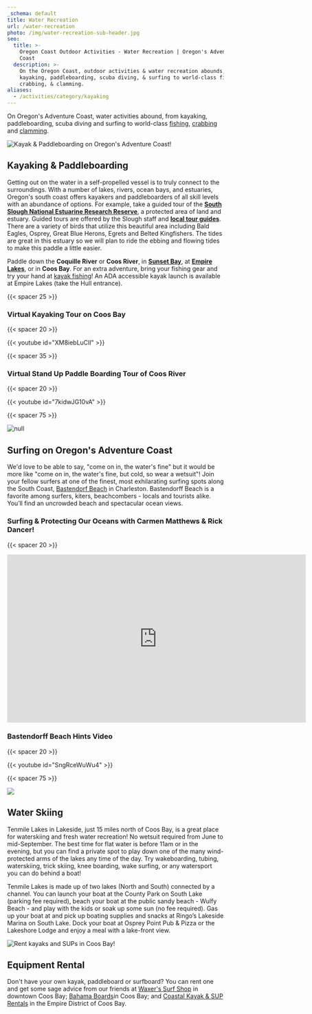 ```yaml
---
_schema: default
title: Water Recreation
url: /water-recreation
photo: /img/water-recreation-sub-header.jpg
seo:
  title: >-
    Oregon Coast Outdoor Activities - Water Recreation | Oregon's Adventure
    Coast
  description: >-
    On the Oregon Coast, outdoor activities & water recreation abounds, from
    kayaking, paddleboarding, scuba diving, & surfing to world-class fishing,
    crabbing, & clamming.
aliases:
  - /activities/category/kayaking
---
```

On Oregon's Adventure Coast, water activities abound, from kayaking, paddleboarding, scuba diving and surfing to world-class [fishing](/fishing), [crabbing](/crabbing-clamming) and [clamming](/clamming).

![Kayak &amp; Paddleboarding on Oregon's Adventure Coast!](/img/water-rec-kayaking.jpg)

## Kayaking & Paddleboarding

Getting out on the water in a self-propelled vessel is to truly connect to the surroundings. With a number of lakes, rivers, ocean bays, and estuaries, Oregon's south coast offers kayakers and paddleboarders of all skill levels with an abundance of options. For example, take a guided tour of the [**South Slough National Estuarine Research Reserve**](https://www.oregon.gov/dsl/SS/Pages/About.aspx), a protected area of land and estuary. Guided tours are offered by the Slough staff and [**local tour guides**](/tour-guides-and-charters). There are a variety of birds that utilize this beautiful area including Bald Eagles, Osprey, Great Blue Herons, Egrets and Belted Kingfishers. The tides are great in this estuary so we will plan to ride the ebbing and flowing tides to make this paddle a little easier.

Paddle down the **Coquille River** or **Coos River**, in <a href="https://www.oregonsadventurecoast.com/state-parks-and-national-lands/" target="_blank" rel="noopener"><strong>Sunset Bay</strong></a>, at <a href="https://www.coosbayor.gov/community/city-parks/john-topits-park-empire-lakes" target="_blank" rel="noopener"><strong>Empire Lakes</strong></a>, or in **Coos Bay**. For an extra adventure, bring your fishing gear and try your hand at [kayak fishing](/tripideas/kayak-fishing-on-the-south-coast)! An ADA accessible kayak launch is available at Empire Lakes (take the Hull entrance).

{{< spacer 25 >}}

### Virtual Kayaking Tour on Coos Bay

{{< spacer 20 >}}

{{< youtube id="XM8iebLuClI" >}}

{{< spacer 35 >}}

### Virtual Stand Up Paddle Boarding Tour of Coos River

{{< spacer 20 >}}

{{< youtube id="7kidwJG10vA" >}}

{{< spacer 75 >}}

![null](/img/surfing-header-695x322.jpg)

## Surfing on Oregon's Adventure Coast

We'd love to be able to say, "come on in, the water's fine" but it would be more like "come on in, the water's fine, but cold, so wear a wetsuit"! Join your fellow surfers at one of the finest, most exhilarating surfing spots along the South Coast, [Bastendorf Beach](http://www.co.coos.or.us/Departments/CoosCountyParks/Bastendorff.aspx) in Charleston. Bastendorff Beach is a favorite among surfers, kiters, beachcombers - locals and tourists alike. You’ll find an uncrowded beach and spectacular ocean views.

### Surfing & Protecting Our Oceans with Carmen Matthews & Rick Dancer!

{{< spacer 20 >}}

<iframe src="https://www.facebook.com/plugins/video.php?href=https%3A%2F%2Fwww.facebook.com%2FThatOregonLife%2Fvideos%2F1772772586154501%2F&show_text=0&width=695" width="695" height="391" style="border:none;overflow:hidden" scrolling="no" frameborder="0" allowtransparency="true" allowfullscreen="true"></iframe>

<div class="margin-50px-top"></div>

### Bastendorff Beach Hints Video

{{< spacer 20 >}}

{{< youtube id="SngRceWuWu4" >}}

{{< spacer 75 >}}

![](/img/waterskiing-blog-695x322.jpg)

## Water Skiing

Tenmile Lakes in Lakeside, just 15 miles north of Coos Bay, is a great place for waterskiing and fresh water recreation! No wetsuit required from June to mid-September. The best time for flat water is before 11am or in the evening, but you can find a private spot to play down one of the many wind-protected arms of the lakes any time of the day. Try wakeboarding, tubing, waterskiing, trick skiing, knee boarding, wake surfing, or any watersport you can do behind a boat!

Tenmile Lakes is made up of two lakes (North and South) connected by a channel. You can launch your boat at the County Park on South Lake (parking fee required), beach your boat at the public sandy beach - Wulfy Beach - and play with the kids or soak up some sun (no fee required). Gas up your boat at and pick up boating supplies and snacks at Ringo’s Lakeside Marina on South Lake. Dock your boat at Osprey Point Pub & Pizza or the Lakeshore Lodge and enjoy a meal with a lake-front view.

<div class="margin-50px-top"></div>

![Rent kayaks and SUPs in Coos Bay!](/img/water-sport-equipment.jpeg)

## Equipment Rental

Don't have your own kayak, paddleboard or surfboard? You can rent one and get some sage advice from our friends at [Waxer's Surf Shop](https://waxerssurfandskate.com/ "Waxer's Surf Shop") in downtown Coos Bay; [Bahama Boards](https://bahamaboardz.com/ "Bahama Boards")in Coos Bay; and [Coastal Kayak & SUP Rentals](https://coastalkayakandsuprentalsllc.com/) in the Empire District of Coos Bay.